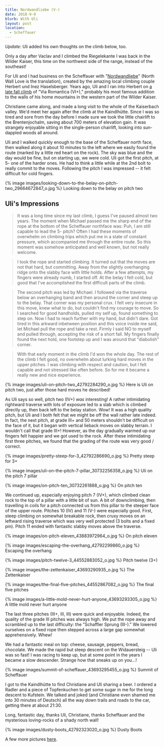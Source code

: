 ```yaml
---
title: Nordwandliebe (V-)
date: 2018-9-9
blurb: With Uli
layout: post
location:
  - Scheffauer
---
```


*Update*: Uli added his own thoughts on the climb below, too.

Only a day after Vaclav and I climbed the Riegelekante I was back in the
Wilder Kaiser, this time on the northwest side of the range, instead of the
southeast!

For Uli and I had business on the Scheffauer with "[Nordwandliebe](https://www.bergsteigen.com/touren/klettern/nordwandliebe-scheffauer/)" (North Wall Love
is the translation), created by the amazing local climbing couple
Herbert und Inez Haselsberger. Years ago, Uli and I ran into Herbert
on [a late fall climb](/cma/2009/viaromantica.html) of "Via Romantica (VI+)," probably his most famous
addition to the walls of his home mountains in the western part of the
Wilder Kaiser.

Christiane came along, and made a long visit to the whole of the Kaiserbach valley.
We'd meet her again after the climb at the Kaindlhütte. Since I was so
tired and sore from the day before I made sure we took the little chairlift
to the Brentenjochalm, saving about 700 meters of elevation gain. It was
strangely enjoyable sitting in the single-person chairlift, looking into
sun-dappled woods all around. 

Uli and I walked quickly enough to the base of the Scheffauer north face,
then walked along it about 10 minutes to the left where we easily found the
route (marked by a little red heart on the rock). The sky was blue and the day
would be fine, but on starting up, we were cold. Uli got the first pitch, at 5-
one of the harder ones. He had to think a little while at the 2nd bolt to really
commit to the moves. Following the pitch I was impressed -- it felt difficult for
cold fingers.

{% image images/looking-down-to-the-belay-on-pitch-two_29664672847_o.jpg %}
Looking down to the belay on pitch two




## Uli's Impressions

> It was a long time since my last climb, I guess I've paused almost two years.
The moment when Michael passed me the sharp end of the rope at the bottom of
the Scheffauer northface was: Puh, I am still capable to lead the 5- pitch?
Often I had these moments of overwhelm on climbing trips which put me in a
state of constant pressure, which accompanied me through the entire route. So
this moment was somehow anticipated and well known, but not really welcome.

> I took the rope and started climbing. It turned out that the moves are not that
hard, but committing. Away from the slightly overhanging ridge onto the slabby
face with little holds. After a few attempts, my fingers were already numb, I
started off. At the belay I felt cold, but good that I've accomplished the
first difficult parts of the climb.

> The second pitch was led by Michael. I followed via the traverse below an
overhanging band and then around the corner and steep up to the belay. That
corner was my personal crux. I felt very insecure in this move, knew what to
do, but couldn't find my courage to move. So I searched for good handholds,
pulled my self up, found something to step on. Now I had to reach further with
my hand, but didn't dare. Got tired in this arkward inbetween position and this
voice inside me said, let Michael pull the rope and take a rest. Firmly I said
NO to myself and pulled through, accepting the risk of a short fall. My fingers
finally found the next hold, one footstep up and I was around that "diabolish"
corner.

> With that early moment in the climb I'd won the whole day. The rest of the
climb I felt good, no overwhelm about lurking hard moves in the upper pitches. I
was climbing with respect and caution, but I felt capable and not stressed like
often before. So for me it became a really new and nice experience.

{% image images/uli-on-pitch-two_42792284290_o.jpg %}
Here is Uli on pitch two, just after those hard moves he described!


As Uli says so well, pitch two (IV+) *was* interesting! A rather intimidating rightward
traverse with lots of exposure led to a slab which is climbed directly up, then back
left to the belay station. Wow! It was a high quality pitch, but Uli and I both felt
that we might be off the wall rather late indeed. In fact, the next pitch, at grade
III+ and 50 meters shouldn't be difficult on the face of it, but it began with
vertical lieback moves on slabby terrain. I wouldn't call that grade III+!
However, as the day gradually warmed up our fingers felt happier and we got used
to the rock. After these intimidating first three pitches, we found that the grading
of the route was very good / correct.

{% image images/pretty-steep-for-3_42792286690_o.jpg %}
Pretty steep for 3+


{% image images/uli-on-the-pitch-7-pillar_30732256358_o.jpg %}
Uli on the pitch 7 pillar


{% image images/on-pitch-ten_30732261888_o.jpg %}
On pitch ten




We continued up, especially enjoying pitch 7 (IV+), which climbed clean rock to the
top of a pillar with a little bit of sun. A bit of downclimbing, then travelling in
coils for a pitch connected us from this pillar to the steeper face of the upper
route. Pitches 10 (IV) and 11 (V-) were especially good. First, steep climbing on
somewhat breakable rock, then cruxy moves on an leftward rising traverse which was
very well protected (3 bolts and a fixed pin). Pitch 11 ended with fantastic slabby
moves above the traverse.


{% image images/on-pitch-eleven_43883972964_o.jpg %}
On pitch eleven



{% image images/escaping-the-overhang_42792299860_o.jpg %}
Escaping the overhang



{% image images/pitch-twelve-3_44552883052_o.jpg %}
Pitch twelve (3+)


{% image images/the-zettenkaiser_43693290935_o.jpg %}
The Zettenkaiser




{% image images/the-final-five-pitches_44552867082_o.jpg %}
The final five pitches


{% image images/a-little-mold-never-hurt-anyone_43693293305_o.jpg %}
A little mold never hurt anyone


The last three pitches (III+, III, III) were quick and enjoyable. Indeed, the quality of
the grade III pitches was always high. We put the rope away and scrambled up to the
last difficulty: the "Schaffler Sprung (III-)." We lowered ourselves on a fixed rope
then stepped across a large gap somewhat apprehensively. Whew!

We had a fantastic meal on top: cheese, sausage, peppers, bread, chocolate. We made the
rapid but steep descent on the Widauersteig -- Uli was so fast! I was racing to keep
up, but at some point in the years I became a slow descender. Strange how that sneaks
up on you...!

{% image images/summit-of-scheffauer_43693295455_o.jpg %}
Summit of Scheffauer


I got to the Kaindlhütte to find Christiane and Uli sharing a beer. I ordered a Radler
and a piece of Topfenkuchen to get some sugar in me for the long descent to Kufstein.
We talked and joked (and Christiane even shamed me into 30 minutes of Deutsch) all the
way down trails and roads to the car, getting there at about 21:30. 

Long, fantastic
day, thanks Uli, Christiane, thanks Scheffauer and the mysterious loving-rocks of
a shady north wall!


{% image images/dusty-boots_42792323020_o.jpg %}
Dusty Boots


A few more pictures [here](https://www.flickr.com/photos/ripsawridge/albums/72157699603729111).


